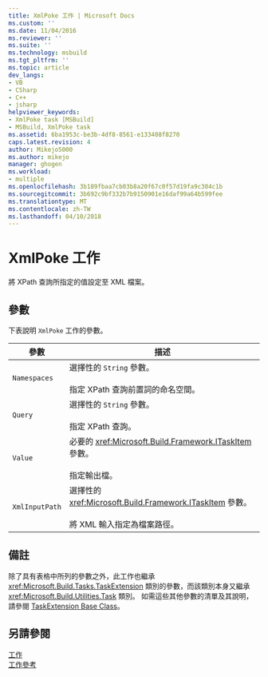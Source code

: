 ```yaml
---
title: XmlPoke 工作 | Microsoft Docs
ms.custom: ''
ms.date: 11/04/2016
ms.reviewer: ''
ms.suite: ''
ms.technology: msbuild
ms.tgt_pltfrm: ''
ms.topic: article
dev_langs:
- VB
- CSharp
- C++
- jsharp
helpviewer_keywords:
- XmlPoke task [MSBuild]
- MSBuild, XmlPoke task
ms.assetid: 6ba1953c-be3b-4df8-8561-e133408f8270
caps.latest.revision: 4
author: Mikejo5000
ms.author: mikejo
manager: ghogen
ms.workload:
- multiple
ms.openlocfilehash: 3b189fbaa7cb03b8a20f67c0f57d19fa9c304c1b
ms.sourcegitcommit: 3b692c9bf332b7b9150901e16daf99a64b599fee
ms.translationtype: MT
ms.contentlocale: zh-TW
ms.lasthandoff: 04/10/2018
---
```

# <a name="xmlpoke-task"></a>XmlPoke 工作
將 XPath 查詢所指定的值設定至 XML 檔案。  
  
## <a name="parameters"></a>參數  
 下表說明 `XmlPoke` 工作的參數。  
  
|參數|描述|  
|---------------|-----------------|  
|`Namespaces`|選擇性的 `String` 參數。<br /><br /> 指定 XPath 查詢前置詞的命名空間。|  
|`Query`|選擇性的 `String` 參數。<br /><br /> 指定 XPath 查詢。|  
|`Value`|必要的 <xref:Microsoft.Build.Framework.ITaskItem> 參數。<br /><br /> 指定輸出檔。|  
|`XmlInputPath`|選擇性的 <xref:Microsoft.Build.Framework.ITaskItem> 參數。<br /><br /> 將 XML 輸入指定為檔案路徑。|  
  
## <a name="remarks"></a>備註  
 除了具有表格中所列的參數之外，此工作也繼承 <xref:Microsoft.Build.Tasks.TaskExtension> 類別的參數，而該類別本身又繼承 <xref:Microsoft.Build.Utilities.Task> 類別。 如需這些其他參數的清單及其說明，請參閱 [TaskExtension Base Class](../msbuild/taskextension-base-class.md)。  
  
## <a name="see-also"></a>另請參閱  
 [工作](../msbuild/msbuild-tasks.md)   
 [工作參考](../msbuild/msbuild-task-reference.md)